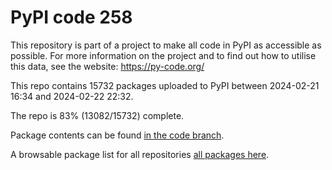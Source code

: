 # PyPI code 258

This repository is part of a project to make all code in PyPI as accessible as possible. For more information 
on the project and to find out how to utilise this data, see the website: https://py-code.org/

This repo contains 15732 packages uploaded to PyPI between 
2024-02-21 16:34 and 2024-02-22 22:32.

The repo is 83% (13082/15732) complete.

Package contents can be found [in the code branch](https://github.com/pypi-data/pypi-mirror-258/tree/code/packages).

A browsable package list for all repositories [all packages here](https://py-code.org/repositories/pypi-mirror-258).


